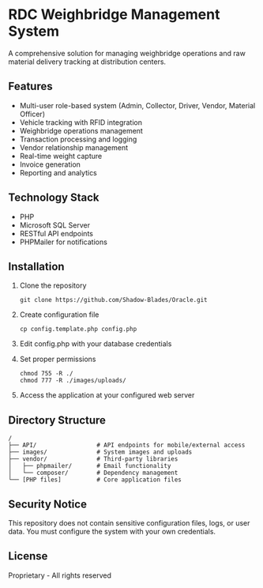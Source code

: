 # RDC Weighbridge Management System

A comprehensive solution for managing weighbridge operations and raw material delivery tracking at distribution centers.

## Features

- Multi-user role-based system (Admin, Collector, Driver, Vendor, Material Officer)
- Vehicle tracking with RFID integration
- Weighbridge operations management
- Transaction processing and logging
- Vendor relationship management
- Real-time weight capture
- Invoice generation
- Reporting and analytics

## Technology Stack

- PHP
- Microsoft SQL Server
- RESTful API endpoints
- PHPMailer for notifications

## Installation

1. Clone the repository
   ```
   git clone https://github.com/Shadow-Blades/Oracle.git
   ```

2. Create configuration file
   ```
   cp config.template.php config.php
   ```

3. Edit config.php with your database credentials

4. Set proper permissions
   ```
   chmod 755 -R ./
   chmod 777 -R ./images/uploads/
   ```

5. Access the application at your configured web server

## Directory Structure

```
/
├── API/                 # API endpoints for mobile/external access
├── images/              # System images and uploads
├── vendor/              # Third-party libraries
│   ├── phpmailer/       # Email functionality
│   └── composer/        # Dependency management
└── [PHP files]          # Core application files
```

## Security Notice

This repository does not contain sensitive configuration files, logs, or user data. You must configure the system with your own credentials.

## License

Proprietary - All rights reserved 